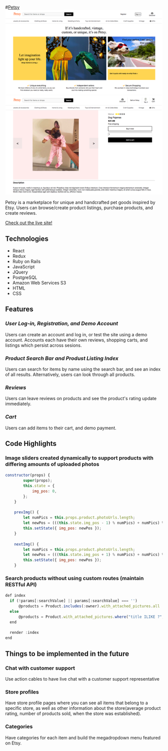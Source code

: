 #[Petsy](https://petsy-aa.herokuapp.com/#/)
![](splash.png)
![](indexitem.png)

Petsy is a marketplace for unique and handcrafted pet goods inspired by Etsy. Users can browse/create product listings, purchase products, and create reviews.

[Check out the live site!](https://petsy-aa.herokuapp.com/#/)

## Technologies

- React
- Redux
- Ruby on Rails
- JavaScript
- JQuery
- PostgreSQL
- Amazon Web Services S3
- HTML
- CSS

## Features
### _User Log-in, Registration, and Demo Account_

Users can create an account and log in, or test the site using a demo account. Accounts each have their own reviews, shopping carts, and listings which persist across sesions.

### _Product Search Bar and Produst Listing Index_

Users can search for items by name using the search bar, and see an index of all results. Alternatively, users can look through all products.

### _Reviews_

Users can leave reviews on products and see the product's rating update immediately.

### _Cart_

Users can add items to their cart, and demo payment.

## Code Highlights
### Image sliders created dynamically to support products with differing amounts of uploaded photos
```javascript
constructor(props) {
        super(props);
        this.state = {
            img_pos: 0,
        };
    }

    prevImg() {
        let numPics = this.props.product.photoUrls.length;
        let newPos = (((this.state.img_pos - 1) % numPics) + numPics) % numPics;
        this.setState({ img_pos: newPos });
    }

    nextImg() {
        let numPics = this.props.product.photoUrls.length;
        let newPos = (((this.state.img_pos + 1) % numPics) + numPics) % numPics;
        this.setState({ img_pos: newPos });
    }
```

### Search products without using custom routes (maintain RESTful API)
```javascript
def index
  if (!params[:searchValue] || params[:searchValue] === '')
      @products = Product.includes(:owner).with_attached_pictures.all
  else
      @products = Product.with_attached_pictures.where("title ILIKE ?", "#{params[:searchValue]}%")
  end
  
  render :index
end
```

## Things to be implemented in the future
### Chat with customer support
  Use action cables to have live chat with a customer support representative
### Store profiles
  Have store profile pages where you can see all items that belong to a specific store, as well as other information about the store(average product rating, number of products sold, when the store was established).
### Categories
  Have categories for each item and build the megadropdown menu featured on Etsy.
